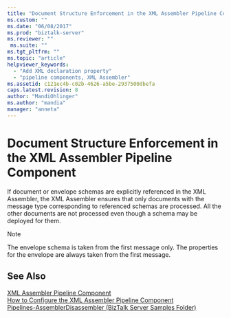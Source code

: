 ```yaml
---
title: "Document Structure Enforcement in the XML Assembler Pipeline Component | Microsoft Docs"
ms.custom: ""
ms.date: "06/08/2017"
ms.prod: "biztalk-server"
ms.reviewer: ""
 ms.suite: ""
ms.tgt_pltfrm: ""
ms.topic: "article"
helpviewer_keywords: 
  - "Add XML declaration property"
  - "pipeline components, XML Assembler"
ms.assetid: c121ec4b-c02b-4626-a5be-2937500dbefa
caps.latest.revision: 8
author: "MandiOhlinger"
ms.author: "mandia"
manager: "anneta"
---
```

# Document Structure Enforcement in the XML Assembler Pipeline Component
If document or envelope schemas are explicitly referenced in the XML Assembler, the XML Assembler ensures that only documents with the message type corresponding to referenced schemas are processed. All the other documents are not processed even though a schema may be deployed for them.  
  
> [!NOTE]
>  The envelope schema is taken from the first message only. The properties for the envelope are always taken from the first message.  
  
## See Also  
 [XML Assembler Pipeline Component](../core/xml-assembler-pipeline-component.md)   
 [How to Configure the XML Assembler Pipeline Component](../core/how-to-configure-the-xml-assembler-pipeline-component.md)   
 [Pipelines-AssemblerDisassembler (BizTalk Server Samples Folder)](../core/pipelines-assemblerdisassembler-biztalk-server-samples-folder.md)